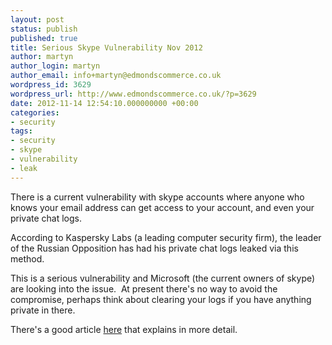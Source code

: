 ```yaml
---
layout: post
status: publish
published: true
title: Serious Skype Vulnerability Nov 2012
author: martyn
author_login: martyn
author_email: info+martyn@edmondscommerce.co.uk
wordpress_id: 3629
wordpress_url: http://www.edmondscommerce.co.uk/?p=3629
date: 2012-11-14 12:54:10.000000000 +00:00
categories:
- security
tags:
- security
- skype
- vulnerability
- leak
---
```

There is a current vulnerability with skype accounts where anyone who knows your email address can get access to your account, and even your private chat logs.

According to Kaspersky Labs (a leading computer security firm), the leader of the Russian Opposition has had his private chat logs leaked via this method.

This is a serious vulnerability and Microsoft (the current owners of skype) are looking into the issue.  At present there's no way to avoid the compromise, perhaps think about clearing your logs if you have anything private in there.

There's a good article <a title="The Register" href="http://www.theregister.co.uk/2012/11/14/skype_disables_password_reset_bug/" target="_blank">here</a> that explains in more detail.
